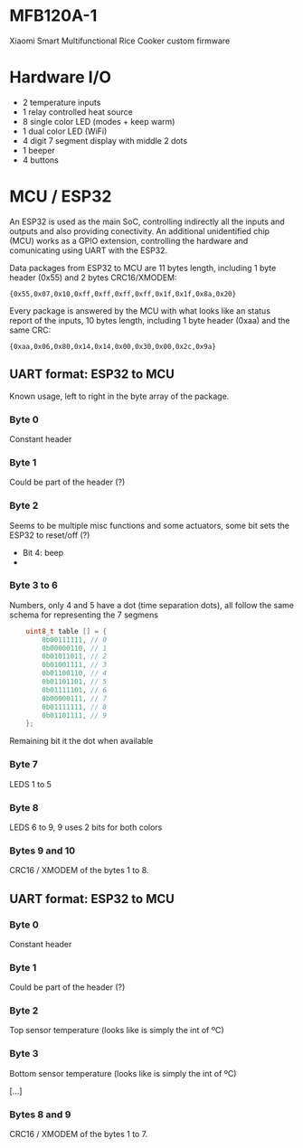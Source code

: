 # MFB120A-1
Xiaomi Smart Multifunctional Rice Cooker custom firmware

# Hardware I/O

- 2 temperature inputs
- 1 relay controlled heat source
- 8 single color LED (modes + keep warm)
- 1 dual color LED (WiFi)
- 4 digit 7 segment display with middle 2 dots
- 1 beeper
- 4 buttons

# MCU / ESP32

An ESP32 is used as the main SoC, controlling indirectly all the inputs and outputs and also providing conectivity. An additional unidentified chip (MCU) works as a GPIO extension, controlling the hardware and comunicating using UART with the ESP32. 

Data packages from ESP32 to MCU are 11 bytes length, including 1 byte header (0x55) and 2 bytes CRC16/XMODEM:

```
{0x55,0x07,0x10,0xff,0xff,0xff,0xff,0x1f,0x1f,0x8a,0x20}
```

Every package is answered by the MCU with what looks like an status report of the inputs, 10 bytes length, including 1 byte header (0xaa) and the same CRC:

```
{0xaa,0x06,0x80,0x14,0x14,0x00,0x30,0x00,0x2c,0x9a}
```

## UART format: ESP32 to MCU

Known usage, left to right in the byte array of the package.

### Byte 0
Constant header

### Byte 1
Could be part of the header (?)

### Byte 2
Seems to be multiple misc functions and some actuators, some bit sets the ESP32 to reset/off (?)

- Bit 4: beep
- 

### Byte 3 to 6
Numbers, only 4 and 5 have a dot (time separation dots), all follow the same schema for representing the 7 segmens

```c
	uint8_t table [] = { 
		0b00111111, // 0
		0b00000110, // 1
		0b01011011, // 2
		0b01001111, // 3
		0b01100110, // 4
		0b01101101, // 5
		0b01111101, // 6
		0b00000111, // 7
		0b01111111, // 8
		0b01101111, // 9
	};
```

Remaining bit it the dot when available

### Byte 7
LEDS 1 to 5

### Byte 8
LEDS 6 to 9, 9 uses 2 bits for both colors

### Bytes 9 and 10
CRC16 / XMODEM of the bytes 1 to 8.

## UART format: ESP32 to MCU

### Byte 0
Constant header

### Byte 1
Could be part of the header (?)

### Byte 2
Top sensor temperature (looks like is simply the int of ºC)

### Byte 3
Bottom sensor temperature (looks like is simply the int of ºC)

[...]

### Bytes 8 and 9
CRC16 / XMODEM of the bytes 1 to 7.
